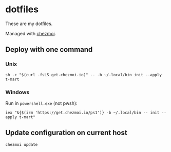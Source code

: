 # dotfiles

These are my dotfiles.

Managed with [chezmoi](https://www.chezmoi.io/).

## Deploy with one command

### Unix

```
sh -c "$(curl -fsLS get.chezmoi.io)" -- -b ~/.local/bin init --apply t-mart
```

### Windows

Run in `powershell.exe` (not pwsh):
```
iex "&{$(irm 'https://get.chezmoi.io/ps1')} -b ~/.local/bin -- init --apply t-mart"
```

## Update configuration on current host

```
chezmoi update
```